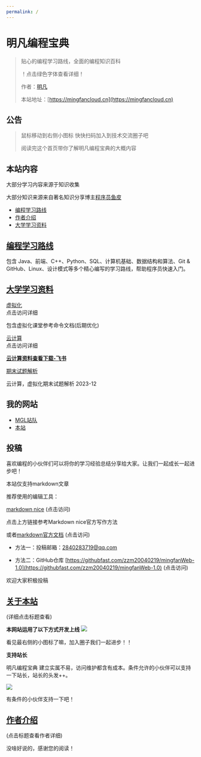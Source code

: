 ```yaml
---
permalink: /
---
```


# 明凡编程宝典

> 贴心的编程学习路线，全面的编程知识百科
>
> ！点击绿色字体查看详细！
> 
> 作者：[明凡]()
>
> 本站地址：[https://mingfancloud.cn](https://mingfancloud.cn)

## 公告

> 鼠标移动到右侧小图标 快快扫码加入到技术交流圈子吧
> 
> 阅读完这个首页带你了解明凡编程宝典的大概内容
> 



## 本站内容
大部分学习内容来源于知识收集

大部分知识来源来自著名知识分享博主[程序员鱼皮]()
- [编程学习路线](学习路线)
- [作者介绍](/作者)
- [大学学习资料](大学学习资料/README.md)

## [编程学习路线](学习路线)

包含 Java、前端、C++、Python、SQL、计算机基础、数据结构和算法、Git & GitHub、Linux、设计模式等多个精心编写的学习路线，帮助程序员快速入门。

## [大学学习资料](大学学习资料)

 [虚拟化](大学学习资料/虚拟化/README.md)  
 点击访问详细

包含虚拟化课堂参考命令文档(后期优化)

 [云计算](大学学习资料/云计算/README.md)  
点击访问详细

[**云计算资料查看下载-飞书**](https://q1h6kdpo24v.feishu.cn/drive/folder/U3hSfhPnDldsEjdgP3qchCkhnnf)

 [期末试题解析](大学学习资料/期末试题解析/README.md)

云计算，虚拟化期末试题解析 2023-12


## 我的网站
- [MGL站队](https://yuemingfan.cn)
- [本站](https://mingfancloud.cn)

## 投稿
喜欢编程的小伙伴们可以将你的学习经验总结分享给大家。让我们一起成长一起进步吧！

本站仅支持markdown文章

推荐使用的编辑工具：

[markdown nice](https://editor.mdnice.com/) (点击访问)

点击上方链接参考Markdown nice官方写作方法

或者[markdown官方文档](https://markdown.com.cn/) (点击访问)

- 方法一：投稿邮箱：[2840283719@qq.com]()  

- 方法二：GitHub仓库
[https://githubfast.com/zzm20040219/mingfanWeb-1.0](https://githubfast.com/zzm20040219/mingfanWeb-1.0) (点击访问)


欢迎大家积极投稿

## [关于本站](关于本站/README.md)

(详细点击标题查看)

**本网站运用了以下方式开发上线**
![](https://mingfanweb-img.obs.cn-north-4.myhuaweicloud.com/index/mingfanweb-index.png)

看见最右侧的小图标了嘛，加入圈子我们一起进步！！

**支持站长**

明凡编程宝典 建立实属不易，访问维护都含有成本。条件允许的小伙伴可以支持一下站长，站长的头发++。

![](https://mingfanweb-img.obs.cn-north-4.myhuaweicloud.com/about-website/support.png)  

有条件的小伙伴支持一下吧！

## [作者介绍](/作者) 

(点击标题查看作者详细)

没啥好说的，感谢您的阅读！
